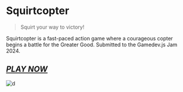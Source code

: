 # Squirtcopter
> Squirt your way to victory!

Squirtcopter is a fast-paced action game where a courageous copter begins a battle for the Greater Good. Submitted to the Gamedev.js Jam 2024.
## *[PLAY NOW](https://joachimford.uk/squirtcopter)*

![d](https://github.com/Hope41/squirtcopter/assets/87899147/2a0ec8ce-4c70-4907-a8ef-bab19aa953da)
